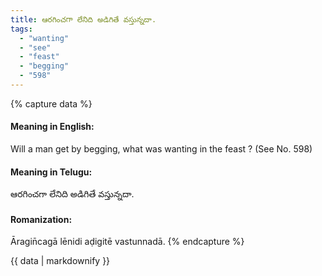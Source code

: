 ```yaml
---
title: ఆరగించగా లేనిది అడిగితే వస్తున్నదా.
tags:
  - "wanting"
  - "see"
  - "feast"
  - "begging"
  - "598"
---
```


{% capture data %}
#### Meaning in English:
Will a man get by begging, what was wanting in the feast ?
(See No. 598)

#### Meaning in Telugu:
ఆరగించగా లేనిది అడిగితే వస్తున్నదా.

#### Romanization:
Āragin̄cagā lēnidi aḍigitē vastunnadā.
{% endcapture %}

{{ data | markdownify }}

